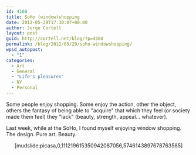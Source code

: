 ```yaml
---
id: 4160
title: SoHo (window)shopping
date: 2012-05-29T17:30:07+00:00
author: Jorge Cortell
layout: post
guid: http://cortell.net/blog/?p=4160
permalink: /blog/2012/05/29/soho-windowshopping/
wpsd_autopost:
  - "1"
categories:
  - Art
  - General
  - "Life's pleasures"
  - NY
  - Personal
---
```

Some people enjoy shopping. Some enjoy the action, other the object, others the fantasy of being able to "acquire" that which they feel (or society made them feel) they "lack" (beauty, strength, appeal... whatever).

Last week, while at the SoHo, I found myself enjoying window shopping. The design. Pure art. Beauty.

<p style="text-align: center">
  [mudslide:picasa,0,111219615350942087056,5746143897678763585]
</p>